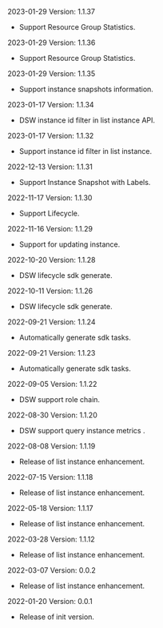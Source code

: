 2023-01-29 Version: 1.1.37
- Support Resource Group Statistics.

2023-01-29 Version: 1.1.36
- Support Resource Group Statistics.

2023-01-29 Version: 1.1.35
- Support instance snapshots information.

2023-01-17 Version: 1.1.34
- DSW instance id filter in list instance API.

2023-01-17 Version: 1.1.32
- Support instance id filter in list instance.

2022-12-13 Version: 1.1.31
- Support Instance Snapshot with Labels.

2022-11-17 Version: 1.1.30
- Support Lifecycle.

2022-11-16 Version: 1.1.29
- Support for updating instance.

2022-10-20 Version: 1.1.28
- DSW lifecycle sdk generate.

2022-10-11 Version: 1.1.26
- DSW lifecycle sdk generate.

2022-09-21 Version: 1.1.24
- Automatically generate sdk tasks.

2022-09-21 Version: 1.1.23
- Automatically generate sdk tasks.

2022-09-05 Version: 1.1.22
- DSW support role chain.

2022-08-30 Version: 1.1.20
- DSW support query instance metrics .

2022-08-08 Version: 1.1.19
- Release of list instance enhancement.

2022-07-15 Version: 1.1.18
- Release of list instance enhancement.

2022-05-18 Version: 1.1.17
- Release of list instance enhancement.

2022-03-28 Version: 1.1.12
- Release of list instance enhancement.

2022-03-07 Version: 0.0.2
- Release of list instance enhancement.

2022-01-20 Version: 0.0.1
- Release of init version.

